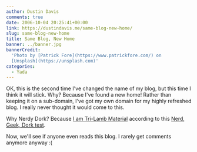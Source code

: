 ```yaml
---
author: Dustin Davis
comments: true
date: 2006-10-04 20:25:41+00:00
link: https://dustindavis.me/same-blog-new-home/
slug: same-blog-new-home
title: Same Blog, New Home
banner: ../banner.jpg
bannerCredit:
  'Photo by [Patrick Fore](https://www.patrickfore.com/) on
  [Unsplash](https://unsplash.com)'
categories:
  - Yada
---
```


OK, this is the second time I've changed the name of my blog, but this time I
think it will stick. Why? Because I've found a new home! Rather than keeping it
on a sub-domain, I've got my own domain for my highly refreshed blog. I really
never thought it would come to this.

Why Nerdy Dork? Because
[I am Tri-Lamb Material](http://www.nerdydork.com/im-a-nerd-and-a-dork.html)
according to this
[Nerd, Geek, Dork test](http://www.okcupid.com/tests/take?testid=9935030990046738815).

Now, we'll see if anyone even reads this blog. I rarely get comments anymore
anyway :(
